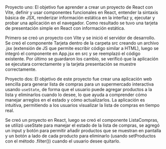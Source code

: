 Proyecto uno: El objetivo fue aprender a crear un proyecto de React con Vite, definir y usar componentes funcionales en React, entender la sintaxis básica de JSX, renderizar información estática en la interfaz y, ejecutar y probar una aplicación en el navegador. Como resultado se tuvo una tarjeta de presentación simple en React con información estática. 

Primero se creó un proyecto con Vite y se inició el servidor de desarrollo. Se creó el componente Tarjeta dentro de la carpeta src creando un archivo .jsx (extensión de JS que permite escribir código similar a HTML), luego se integró el componente en App.jsx en src y se reemplazó el código existente. Por último se guardaron los cambio, se verificó que la aplicación se ejecutara correctamente y la tarjeta presentación se muestre correctamente.

Proyecto dos: El objetivo de este proyecto fue crear una aplicación web sencilla para generar lista de compras para un supermercado interactiva usando `useState`, de forma que el usuario puede agregar productos a la lista y eliminarlos cuando lo desee, lo que ayuda a comprender cómo manejar arreglos en el estado y cómo actualizarlos. La aplicación es intuitiva, permitiendo a los usuarios visualizar la lista de compras en tiempo real.

Se creó un  proyecto en React, luego se creó el componente ListaCompras, se utilizó useState para manejar el estado de la lista de compras, se agregó un input y botón para permitir añadir productos que se muestran en pantalla y un botón a lado de cada producto para eliminarlo (usando setProductos con el método .filter()) cuando el usuario desee quitarlo.

